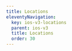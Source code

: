 ```yaml
---
title: Locations
eleventyNavigation:
  key: ios-v3-locations
  parent: ios-v3
  title: Locations
  order: 30
---
```

